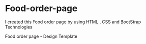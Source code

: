 # Food-order-page
I created this Food order page by using HTML , CSS and BootStrap Technologies 

Food order page - Design Template
